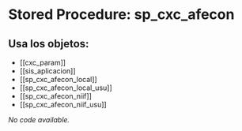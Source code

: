 # Stored Procedure: sp_cxc_afecon

## Usa los objetos:
- [[cxc_param]]
- [[sis_aplicacion]]
- [[sp_cxc_afecon_local]]
- [[sp_cxc_afecon_local_usu]]
- [[sp_cxc_afecon_niif]]
- [[sp_cxc_afecon_niif_usu]]

*No code available.*
